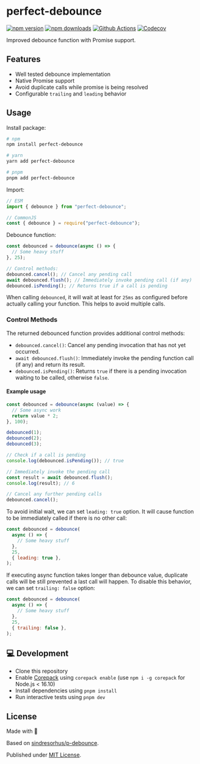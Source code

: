 # perfect-debounce

[![npm version][npm-version-src]][npm-version-href]
[![npm downloads][npm-downloads-src]][npm-downloads-href]
[![Github Actions][github-actions-src]][github-actions-href]
[![Codecov][codecov-src]][codecov-href]

Improved debounce function with Promise support.

## Features

- Well tested debounce implementation
- Native Promise support
- Avoid duplicate calls while promise is being resolved
- Configurable `trailing` and `leading` behavior

## Usage

Install package:

```sh
# npm
npm install perfect-debounce

# yarn
yarn add perfect-debounce

# pnpm
pnpm add perfect-debounce
```

Import:

```js
// ESM
import { debounce } from "perfect-debounce";

// CommonJS
const { debounce } = require("perfect-debounce");
```

Debounce function:

```js
const debounced = debounce(async () => {
  // Some heavy stuff
}, 25);

// Control methods:
debounced.cancel(); // Cancel any pending call
await debounced.flush(); // Immediately invoke pending call (if any)
debounced.isPending(); // Returns true if a call is pending
```

When calling `debounced`, it will wait at least for `25ms` as configured before actually calling your function. This helps to avoid multiple calls.

### Control Methods

The returned debounced function provides additional control methods:

- `debounced.cancel()`: Cancel any pending invocation that has not yet occurred.
- `await debounced.flush()`: Immediately invoke the pending function call (if any) and return its result.
- `debounced.isPending()`: Returns `true` if there is a pending invocation waiting to be called, otherwise `false`.

#### Example usage

```js
const debounced = debounce(async (value) => {
  // Some async work
  return value * 2;
}, 100);

debounced(1);
debounced(2);
debounced(3);

// Check if a call is pending
console.log(debounced.isPending()); // true

// Immediately invoke the pending call
const result = await debounced.flush();
console.log(result); // 6

// Cancel any further pending calls
debounced.cancel();
```

To avoid initial wait, we can set `leading: true` option. It will cause function to be immediately called if there is no other call:

```js
const debounced = debounce(
  async () => {
    // Some heavy stuff
  },
  25,
  { leading: true },
);
```

If executing async function takes longer than debounce value, duplicate calls will be still prevented a last call will happen. To disable this behavior, we can set `trailing: false` option:

```js
const debounced = debounce(
  async () => {
    // Some heavy stuff
  },
  25,
  { trailing: false },
);
```

## 💻 Development

- Clone this repository
- Enable [Corepack](https://github.com/nodejs/corepack) using `corepack enable` (use `npm i -g corepack` for Node.js < 16.10)
- Install dependencies using `pnpm install`
- Run interactive tests using `pnpm dev`

## License

Made with 💛

Based on [sindresorhus/p-debounce](https://github.com/sindresorhus/p-debounce).

Published under [MIT License](./LICENSE).

<!-- Badges -->

[npm-version-src]: https://img.shields.io/npm/v/perfect-debounce?style=flat-square
[npm-version-href]: https://npmjs.com/package/perfect-debounce
[npm-downloads-src]: https://img.shields.io/npm/dm/perfect-debounce?style=flat-square
[npm-downloads-href]: https://npmjs.com/package/perfect-debounce
[github-actions-src]: https://img.shields.io/github/actions/workflow/status/unjs/perfect-debounce/ci.yml?branch=main&style=flat-square
[github-actions-href]: https://github.com/unjs/perfect-debounce/actions?query=workflow%3Aci
[codecov-src]: https://img.shields.io/codecov/c/gh/unjs/perfect-debounce/main?style=flat-square
[codecov-href]: https://codecov.io/gh/unjs/perfect-debounce
